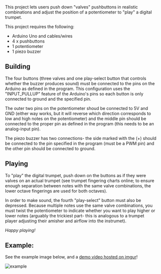 This project lets users push down "valves" pushbuttons in realistic combinations and adjust the position of a potentiometer to "play" a digital trumpet.

This project requires the following:
* Arduino Uno and cables/wires
* 4 x pushbuttons
* 1 potentiometer
* 1 piezo buzzer

## Building
The four buttons (three valves and one play-select button that controls whether the buzzer produces sound) must be connected to the pins on the Arduino as defined in the program. This configuration uses the "INPUT_PULLUP" feature of the Arduino's pins so each button is only connected to ground and the specified pin.

The outer two pins on the potentiometer shoud be connected to 5V and GND (either way works, but it will reverse which direction corresponds to low and high notes on the potentiometer) and the middle pin should be connected to the proper pin as defined in the program (this needs to be an analog-input pin).

The piezo buzzer has two connections- the side marked with the (+) should be connected to the pin specified in the program (must be a PWM pin) and the other pin should be connected to ground.

## Playing
To "play" the digital trumpet, push down on the buttons as if they were valves on an actual trumpet (see trumpet fingering charts online; to ensure enough separation between notes with the same valve combinations, the lower octave fingerings are used for both octaves).

In order to make sound, the fourth "play-select" button must also be depressed. Because multiple notes use the same valve combinations, you must twist the potentiometer to indicate whether you want to play higher or lower notes (arguably the trickiest part- this is analogous to a trumpet player adjusting their amisher and airflow into the instrumet). 

*Happy playing!*

## Example:
See the example image below, and a [demo video hosted on imgur](https://imgur.com/a/sAthne2)!

![example](example.png)